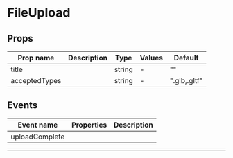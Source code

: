 # FileUpload

## Props

| Prop name     | Description | Type   | Values | Default      |
| ------------- | ----------- | ------ | ------ | ------------ |
| title         |             | string | -      | ""           |
| acceptedTypes |             | string | -      | ".glb,.gltf" |

## Events

| Event name     | Properties | Description |
| -------------- | ---------- | ----------- |
| uploadComplete |            |

---
